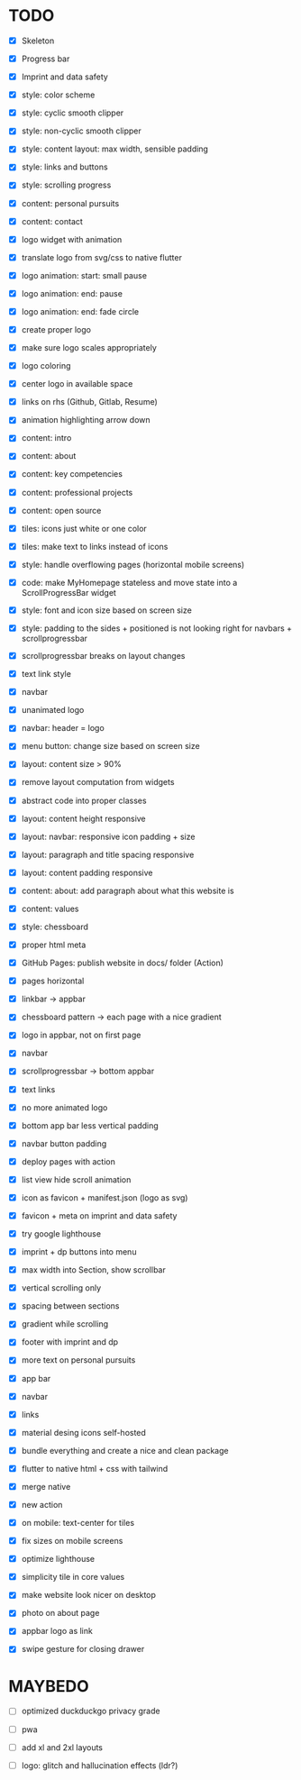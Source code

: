 # TODO

* [x] Skeleton

* [x] Progress bar

* [x] Imprint and data safety

* [x] style: color scheme

* [x] style: cyclic smooth clipper

* [x] style: non-cyclic smooth clipper 

* [x] style: content layout: max width, sensible padding

* [x] style: links and buttons

* [x] style: scrolling progress

* [x] content: personal pursuits

* [x] content: contact

* [x] logo widget with animation

* [x] translate logo from svg/css to native flutter

* [x] logo animation: start: small pause

* [x] logo animation: end: pause

* [x] logo animation: end: fade circle

* [x] create proper logo

* [x] make sure logo scales appropriately

* [x] logo coloring

* [x] center logo in available space

* [x] links on rhs (Github, Gitlab, Resume)

* [x] animation highlighting arrow down

* [x] content: intro

* [x] content: about

* [x] content: key competencies

* [x] content: professional projects

* [x] content: open source

* [x] tiles: icons just white or one color

* [x] tiles: make text to links instead of icons

* [x] style: handle overflowing pages (horizontal mobile screens)

* [x] code: make MyHomepage stateless and move state into a
  ScrollProgressBar widget

* [x] style: font and icon size based on screen size 

* [x] style: padding to the sides + positioned is not looking right for
  navbars + scrollprogressbar

* [x] scrollprogressbar breaks on layout changes

* [x] text link style

* [x] navbar

* [x] unanimated logo

* [x] navbar: header = logo

* [x] menu button: change size based on screen size

* [x] layout: content size > 90%

* [x] remove layout computation from widgets 

* [x] abstract code into proper classes 

* [x] layout: content height responsive

* [x] layout: navbar: responsive icon padding + size

* [x] layout: paragraph and title spacing responsive

* [x] layout: content padding responsive

* [x] content: about: add paragraph about what this website is

* [x] content: values 

* [x] style: chessboard

* [x] proper html meta

* [x] GitHub Pages: publish website in docs/ folder (Action)

* [x] pages horizontal

* [x] linkbar -> appbar

* [x] chessboard pattern -> each page with a nice gradient

* [x] logo in appbar, not on first page

* [x] navbar

* [x] scrollprogressbar -> bottom appbar 

* [x] text links 

* [x] no more animated logo

* [x] bottom app bar less vertical padding

* [x] navbar button padding

* [x] deploy pages with action

* [x] list view hide scroll animation

* [x] icon as favicon + manifest.json (logo as svg)

* [x] favicon + meta on imprint and data safety

* [x] try google lighthouse

* [x] imprint + dp buttons into menu

* [x] max width into Section, show scrollbar

* [x] vertical scrolling only

* [x] spacing between sections

* [x] gradient while scrolling

* [x] footer with imprint and dp

* [x] more text on personal pursuits

* [x] app bar

* [x] navbar

* [x] links

* [x] material desing icons self-hosted

* [x] bundle everything and create a nice and clean package

* [x] flutter to native html + css with tailwind

* [x] merge native

* [x] new action

* [x] on mobile: text-center for tiles 

* [x] fix sizes on mobile screens

* [x] optimize lighthouse

* [x] simplicity tile in core values

* [x] make website look nicer on desktop

* [x] photo on about page

* [x] appbar logo as link

* [x] swipe gesture for closing drawer


# MAYBEDO

* [ ] optimized duckduckgo privacy grade

* [ ] pwa

* [ ] add xl and 2xl layouts

* [ ] logo: glitch and hallucination effects (ldr?)
